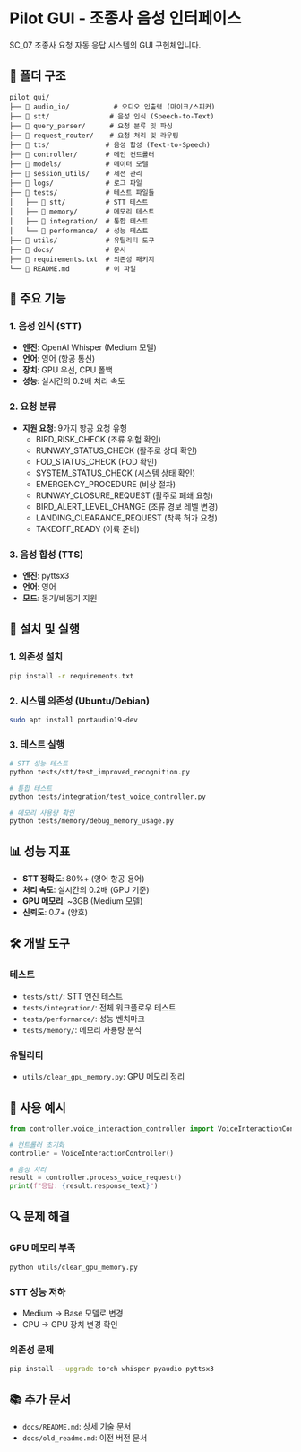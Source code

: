 # Pilot GUI - 조종사 음성 인터페이스

SC_07 조종사 요청 자동 응답 시스템의 GUI 구현체입니다.

## 📁 폴더 구조

```
pilot_gui/
├── 📂 audio_io/           # 오디오 입출력 (마이크/스피커)
├── 📂 stt/               # 음성 인식 (Speech-to-Text)
├── 📂 query_parser/      # 요청 분류 및 파싱
├── 📂 request_router/    # 요청 처리 및 라우팅
├── 📂 tts/              # 음성 합성 (Text-to-Speech)
├── 📂 controller/       # 메인 컨트롤러
├── 📂 models/           # 데이터 모델
├── 📂 session_utils/    # 세션 관리
├── 📂 logs/             # 로그 파일
├── 📂 tests/            # 테스트 파일들
│   ├── 📂 stt/          # STT 테스트
│   ├── 📂 memory/       # 메모리 테스트
│   ├── 📂 integration/  # 통합 테스트
│   └── 📂 performance/  # 성능 테스트
├── 📂 utils/            # 유틸리티 도구
├── 📂 docs/             # 문서
├── 📄 requirements.txt  # 의존성 패키지
└── 📄 README.md         # 이 파일
```

## 🚀 주요 기능

### 1. 음성 인식 (STT)
- **엔진**: OpenAI Whisper (Medium 모델)
- **언어**: 영어 (항공 통신)
- **장치**: GPU 우선, CPU 폴백
- **성능**: 실시간의 0.2배 처리 속도

### 2. 요청 분류
- **지원 요청**: 9가지 항공 요청 유형
  - BIRD_RISK_CHECK (조류 위험 확인)
  - RUNWAY_STATUS_CHECK (활주로 상태 확인)
  - FOD_STATUS_CHECK (FOD 확인)
  - SYSTEM_STATUS_CHECK (시스템 상태 확인)
  - EMERGENCY_PROCEDURE (비상 절차)
  - RUNWAY_CLOSURE_REQUEST (활주로 폐쇄 요청)
  - BIRD_ALERT_LEVEL_CHANGE (조류 경보 레벨 변경)
  - LANDING_CLEARANCE_REQUEST (착륙 허가 요청)
  - TAKEOFF_READY (이륙 준비)

### 3. 음성 합성 (TTS)
- **엔진**: pyttsx3
- **언어**: 영어
- **모드**: 동기/비동기 지원

## 🔧 설치 및 실행

### 1. 의존성 설치
```bash
pip install -r requirements.txt
```

### 2. 시스템 의존성 (Ubuntu/Debian)
```bash
sudo apt install portaudio19-dev
```

### 3. 테스트 실행
```bash
# STT 성능 테스트
python tests/stt/test_improved_recognition.py

# 통합 테스트
python tests/integration/test_voice_controller.py

# 메모리 사용량 확인
python tests/memory/debug_memory_usage.py
```

## 📊 성능 지표

- **STT 정확도**: 80%+ (영어 항공 용어)
- **처리 속도**: 실시간의 0.2배 (GPU 기준)
- **GPU 메모리**: ~3GB (Medium 모델)
- **신뢰도**: 0.7+ (양호)

## 🛠️ 개발 도구

### 테스트
- `tests/stt/`: STT 엔진 테스트
- `tests/integration/`: 전체 워크플로우 테스트
- `tests/performance/`: 성능 벤치마크
- `tests/memory/`: 메모리 사용량 분석

### 유틸리티
- `utils/clear_gpu_memory.py`: GPU 메모리 정리

## 📝 사용 예시

```python
from controller.voice_interaction_controller import VoiceInteractionController

# 컨트롤러 초기화
controller = VoiceInteractionController()

# 음성 처리
result = controller.process_voice_request()
print(f"응답: {result.response_text}")
```

## 🔍 문제 해결

### GPU 메모리 부족
```bash
python utils/clear_gpu_memory.py
```

### STT 성능 저하
- Medium → Base 모델로 변경
- CPU → GPU 장치 변경 확인

### 의존성 문제
```bash
pip install --upgrade torch whisper pyaudio pyttsx3
```

## 📚 추가 문서

- `docs/README.md`: 상세 기술 문서
- `docs/old_readme.md`: 이전 버전 문서 